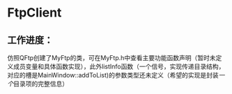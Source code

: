 # FtpClient

## 工作进度：
仿照QFtp创建了MyFtp的类，可在MyFtp.h中查看主要功能函数声明（暂时未定义成员变量和具体函数实现），此外listInfo函数（一个信号，实现传递目录结构，对应的槽是MainWindow::addToList)的参数类型还未定义（希望的实现是封装*一个*目录项的完整信息）
